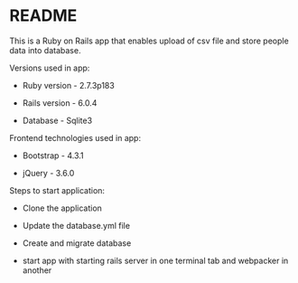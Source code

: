 # README

This is a Ruby on Rails app that enables upload of csv file and store people data into database.

Versions used in app:

* Ruby version - 2.7.3p183

* Rails version - 6.0.4

* Database - Sqlite3

Frontend technologies used in app:

* Bootstrap - 4.3.1

* jQuery - 3.6.0

Steps to start application:

* Clone the application

* Update the database.yml file

* Create and migrate database

* start app with starting rails server in one terminal tab and webpacker in another
